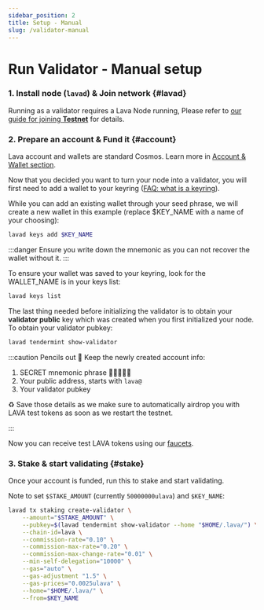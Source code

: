 ```yaml
---
sidebar_position: 2
title: Setup - Manual
slug: /validator-manual
---
```


# Run Validator - Manual setup
### 1. Install node (`lavad`) & Join network {#lavad}
Running as a validator requires a Lava Node running, Please refer to [our guide for joining **Testnet**](testnet) for details.

### 2. Prepare an account & Fund it {#account}
Lava account and wallets are standard Cosmos. Learn more in [Account & Wallet section](wallet).

Now that you decided you want to turn your node into a validator, you will first need to add a wallet to your keyring ([FAQ: what is a keyring](faq#keyring)).

While you can add an existing wallet through your seed phrase, we will create a new wallet in this example (replace $KEY_NAME with a name of your choosing):

```bash
lavad keys add $KEY_NAME
```

:::danger
Ensure you write down the mnemonic as you can not recover the wallet without it. 
:::

To ensure your wallet was saved to your keyring, look for the WALLET_NAME is in your keys list:

```bash
lavad keys list
```

The last thing needed before initializing the validator is to obtain your **validator public** key which was created when you first initialized your node. To obtain your validator pubkey:

```bash
lavad tendermint show-validator
```

:::caution Pencils out 📝
Keep the newly created account info:
1. SECRET mnemonic phrase 🚨🤫🚨🤫🚨
2. Your public address, starts with `lava@`
3. Your validator pubkey

♻ Save those details as we make sure to automatically airdrop you with LAVA test tokens as soon as we restart the testnet.

:::

Now you can receive test LAVA tokens using our [faucets](faucet).

### 3. Stake & start validating {#stake}

Once your account is funded, run this to stake and start validating.

Note to set `$STAKE_AMOUNT` (currently `50000000ulava`) and `$KEY_NAME`:
```bash
lavad tx staking create-validator \
    --amount="$STAKE_AMOUNT" \
    --pubkey=$(lavad tendermint show-validator --home "$HOME/.lava/") \
    --chain-id=lava \
    --commission-rate="0.10" \
    --commission-max-rate="0.20" \
    --commission-max-change-rate="0.01" \
    --min-self-delegation="10000" \
    --gas="auto" \
    --gas-adjustment "1.5" \
    --gas-prices="0.0025ulava" \
    --home="$HOME/.lava/" \
    --from=$KEY_NAME
```